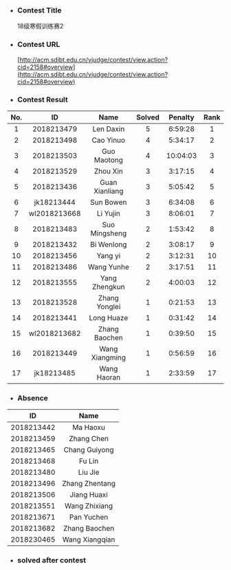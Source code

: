 * ### Contest Title
    18级寒假训练赛2
* ### Contest URL
    [http://acm.sdibt.edu.cn/vjudge/contest/view.action?cid=2158#overview](http://acm.sdibt.edu.cn/vjudge/contest/view.action?cid=2158#overview)
* ### Contest Result
| No.| ID| Name| Solved| Penalty| Rank | 
 | :-: | :-: | :-: | :-: | :-: | :-: |
| 1 | 2018213479 | Len Daxin | 5 | 6:59:28 | 1 |
| 2 | 2018213498 | Cao Yinuo | 4 | 5:34:17 | 2 |
| 3 | 2018213503 | Guo Maotong | 4 | 10:04:03 | 3 |
| 4 | 2018213529 | Zhou Xin | 3 | 3:17:15 | 4 |
| 5 | 2018213436 | Guan Xianliang | 3 | 5:05:42 | 5 |
| 6 | jk18213444 | Sun Bowen | 3 | 6:34:08 | 6 |
| 7 | wl2018213668 | Li Yujin | 3 | 8:06:01 | 7 |
| 8 | 2018213483 | Suo Mingsheng | 2 | 1:53:42 | 8 |
| 9 | 2018213432 | Bi Wenlong | 2 | 3:08:17 | 9 |
| 10 | 2018213456 | Yang yi | 2 | 3:12:31 | 10 |
| 11 | 2018213486 | Wang Yunhe | 2 | 3:17:51 | 11 |
| 12 | 2018213555 | Yang Zhengkun | 2 | 4:00:03 | 12 |
| 13 | 2018213528 | Zhang Yonglei | 1 | 0:21:53 | 13 |
| 14 | 2018213441 | Long Huaze | 1 | 0:31:42 | 14 |
| 15 | wl2018213682 | Zhang Baochen | 1 | 0:39:50 | 15 |
| 16 | 2018213449 | Wang Xiangming | 1 | 0:56:59 | 16 |
| 17 | jk18213485 | Wang Haoran | 1 | 2:33:59 | 17 |
* ### Absence

| ID | Name |
| :-: | :-: |
| 2018213442 | Ma Haoxu |
| 2018213459 | Zhang Chen |
| 2018213465 | Chang Guiyong |
| 2018213468 | Fu Lin |
| 2018213480 | Liu Jie |
| 2018213496 | Zhang Zhentang |
| 2018213506 | Jiang Huaxi |
| 2018213551 | Wang Zhixiang |
| 2018213671 | Pan Yuchen |
| 2018213682 | Zhang Baochen |
| 2018230465 | Wang Xiangqian |


* ### solved after contest
